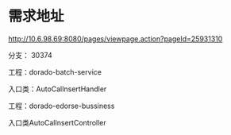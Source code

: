 # 需求地址

http://10.6.98.69:8080/pages/viewpage.action?pageId=25931310

分支： 30374

工程：dorado-batch-service

入口类：AutoCalInsertHandler



工程：dorado-edorse-bussiness

入口类AutoCalInsertController


